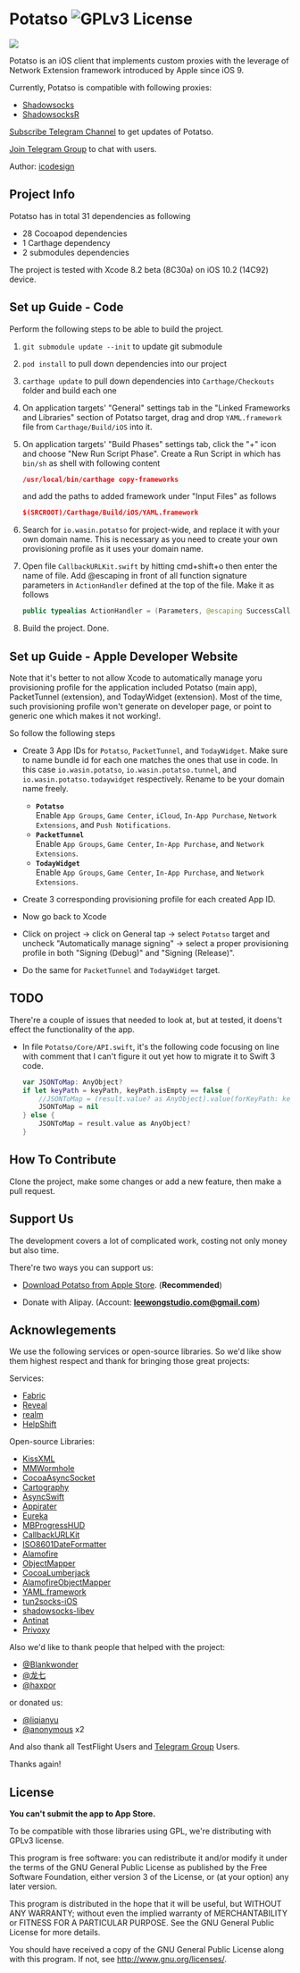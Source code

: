 # Potatso ![GPLv3 License](https://img.shields.io/badge/License-GPLv3-blue.svg)

<a href="https://itunes.apple.com/app/apple-store/id1070901416?pt=2305194&ct=potatso.github&mt=8">![](https://cdn.rawgit.com/shadowsocks/Potatso/master/Download.svg)</a>

Potatso is an iOS client that implements custom proxies with the leverage of Network Extension framework introduced by Apple since iOS 9.

Currently, Potatso is compatible with following proxies:

- [Shadowsocks](https://shadowsocks.org)
- [ShadowsocksR](https://github.com/breakwa11/shadowsocks-rss)

[Subscribe Telegram Channel](https://telegram.me/potatso) to get updates of Potatso. 

[Join Telegram Group](https://telegram.me/joinchat/BT0c4z49OGNZXwl9VsO0uQ) to chat with users.

Author: [icodesign](https://twitter.com/icodesign_me)

## Project Info

Potatso has in total 31 dependencies as following

* 28 Cocoapod dependencies
* 1 Carthage dependency
* 2 submodules dependencies

The project is tested with Xcode 8.2 beta (8C30a) on iOS 10.2 (14C92) device.

## Set up Guide - Code

Perform the following steps to be able to build the project.

1. `git submodule update --init` to update git submodule
2. `pod install` to pull down dependencies into our project
3. `carthage update` to pull down dependencies into `Carthage/Checkouts` folder and build each one
4. On application targets' "General" settings tab in the "Linked Frameworks and Libraries" section of Potatso target, drag and drop `YAML.framework` file from `Carthage/Build/iOS` into it.
5. On application targets' "Build Phases" settings tab, click the "+" icon and choose "New Run Script Phase". Create a Run Script in which has `bin/sh` as shell with following content  
     
   ```json
   /usr/local/bin/carthage copy-frameworks  
   ```
     
   and add the paths to added framework under "Input Files" as follows  
     
   ```json
   $(SRCROOT)/Carthage/Build/iOS/YAML.framework  
   ```
   
6. Search for `io.wasin.potatso` for project-wide, and replace it with your own domain name. This is necessary as you need to create your own provisioning profile as it uses your domain name.
7. Open file `CallbackURLKit.swift` by hitting cmd+shift+o then enter the name of file. Add @escaping in front of all function signature parameters in `ActionHandler` defined at the top of the file. Make it as follows  
     
   ```swift
   public typealias ActionHandler = (Parameters, @escaping SuccessCallback, @escaping FailureCallback, @escaping CancelCallback) -> Void  
   ```  
8. Build the project. Done.

## Set up Guide - Apple Developer Website

Note that it's better to not allow Xcode to automatically manage yoru provisioning profile for the application included Potatso (main app), PacketTunnel (extension), and TodayWidget (extension). Most of the time, such provisioning profile won't generate on developer page, or point to generic one which makes it not working!.

So follow the following steps

* Create 3 App IDs for `Potatso`, `PacketTunnel`, and `TodayWidget`. Make sure to name bundle id for each one matches the ones that use in code. In this case `io.wasin.potatso`, `io.wasin.potatso.tunnel`, and `io.wasin.potatso.todaywidget` respectively. Rename to be your domain name freely.
   * **`Potatso`**  
      Enable `App Groups`, `Game Center`, `iCloud`, `In-App Purchase`, `Network Extensions`, and `Push Notifications`.
   * **`PacketTunnel`**  
      Enable `App Groups`, `Game Center`, `In-App Purchase`, and `Network Extensions`.
   * **`TodayWidget`**  
      Enable `App Groups`, `Game Center`, `In-App Purchase`, and `Network Extensions`.

* Create 3 corresponding provisioning profile for each created App ID.
* Now go back to Xcode
* Click on project -> click on General tap -> select `Potatso` target and uncheck "Automatically manage signing" -> select a proper provisioning profile in both "Signing (Debug)" and "Signing (Release)".
* Do the same for `PacketTunnel` and `TodayWidget` target.

## TODO

There're a couple of issues that needed to look at, but at tested, it doens't effect the functionality of the app.

* In file `Potatso/Core/API.swift`, it's the following code focusing on line with comment that I can't figure it out yet how to migrate it to Swift 3 code.  

   ```swift
   var JSONToMap: AnyObject?
   if let keyPath = keyPath, keyPath.isEmpty == false {
       //JSONToMap = (result.value? as AnyObject).value(forKeyPath: keyPath)
       JSONToMap = nil
   } else {
       JSONToMap = result.value as AnyObject?
   }
   ```
   
## How To Contribute

Clone the project, make some changes or add a new feature, then make a pull request.

## Support Us

The development covers a lot of complicated work, costing not only money but also time.

There're two ways you can support us:

- [Download Potatso from Apple Store](https://itunes.apple.com/app/apple-store/id1070901416?pt=2305194&ct=potatso.github&mt=8). (**Recommended**) 

- Donate with Alipay. (Account: **leewongstudio.com@gmail.com**)

## Acknowlegements

We use the following services or open-source libraries. So we'd like show them highest respect and thank for bringing those great projects:

Services:

- [Fabric](https://get.fabric.io/)
- [Reveal](http://revealapp.com/)
- [realm](https://realm.io/)
- [HelpShift](https://www.helpshift.com)

Open-source Libraries:

- [KissXML](https://github.com/robbiehanson/KissXML)
- [MMWormhole](https://github.com/mutualmobile/MMWormhole)
- [CocoaAsyncSocket](https://github.com/robbiehanson/CocoaAsyncSocket)
- [Cartography](https://github.com/robb/Cartography)
- [AsyncSwift](https://github.com/duemunk/Async)
- [Appirater](https://github.com/arashpayan/appirater)
- [Eureka](https://github.com/xmartlabs/Eureka)
- [MBProgressHUD](https://github.com/matej/MBProgressHUD)
- [CallbackURLKit](https://github.com/phimage/CallbackURLKit)
- [ISO8601DateFormatter](https://github.com/boredzo/iso-8601-date-formatter)
- [Alamofire](https://github.com/Alamofire/Alamofire)
- [ObjectMapper](https://github.com/Hearst-DD/ObjectMapper)
- [CocoaLumberjack](https://github.com/CocoaLumberjack/CocoaLumberjack)
- [AlamofireObjectMapper](https://github.com/tristanhimmelman/AlamofireObjectMapper)
- [YAML.framework](https://github.com/mirek/YAML.framework)
- [tun2socks-iOS](https://github.com/shadowsocks/tun2socks-iOS)
- [shadowsocks-libev](https://github.com/shadowsocks/shadowsocks-libev)
- [Antinat](http://antinat.sourceforge.net/)
- [Privoxy](https://www.privoxy.org/)

Also we'd like to thank people that helped with the project:

- [@Blankwonder](https://twitter.com/Blankwonder)
- [@龙七](#)
- [@haxpor](https://twitter.com/haxpor)

or donated us:
- [@liqianyu](https://twitter.com/liqianyu)
- [@anonymous](#) x2

And also thank all TestFlight Users and [Telegram Group](https://telegram.me/joinchat/BT0c4z49OGNZXwl9VsO0uQ) Users.


Thanks again!

## License

**You can't submit the app to App Store.**

To be compatible with those libraries using GPL, we're distributing with GPLv3 license.

This program is free software: you can redistribute it and/or modify it under the terms of the GNU General Public License as published by the Free Software Foundation, either version 3 of the License, or (at your option) any later version.

This program is distributed in the hope that it will be useful, but WITHOUT ANY WARRANTY; without even the implied warranty of MERCHANTABILITY or FITNESS FOR A PARTICULAR PURPOSE. See the GNU General Public License for more details.

You should have received a copy of the GNU General Public License along with this program. If not, see http://www.gnu.org/licenses/.


